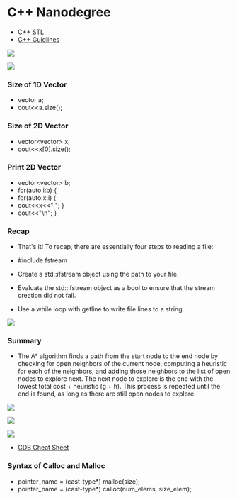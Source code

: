 # C++ Nanodegree

* [C++ STL](https://en.wikipedia.org/wiki/C%2B%2B_Standard_Library)
* [C++ Guidlines](http://isocpp.github.io/CppCoreGuidelines/CppCoreGuidelines#sl2-prefer-the-standard-library-to-other-libraries)

![](https://video.udacity-data.com/topher/2019/September/5d72d41b_course-intro/course-intro.png)

![](https://video.udacity-data.com/topher/2019/August/5d4b4e28_l2-intro/l2-intro.png)

### Size of 1D Vector
 * vector<int> a;
 * cout<<a.size();
  
### Size of 2D Vector
  * vector<vector<int>> x;
  * cout<<x[0].size();
  
  ### Print 2D Vector
  * vector<vector<int>> b;
  * for(auto i:b)  {
  * for(auto x:i)  {
  * cout<<x<<" ";  }
  * cout<<"\n";   }

### Recap
* That's it! To recap, there are essentially four steps to reading a file:

* #include fstream
* Create a std::ifstream object using the path to your file.
* Evaluate the std::ifstream object as a bool to ensure that the stream creation did not fail.
* Use a while loop with getline to write file lines to a string.

![](https://video.udacity-data.com/topher/2019/September/5d72d89a_l3-intro-1/l3-intro-1.png)

### Summary
* The A* algorithm finds a path from the start node to the end node by checking for open neighbors of the current node, computing a heuristic for each of the neighbors, and adding those neighbors to the list of open nodes to explore next. The next node to explore is the one with the lowest total cost + heuristic (g + h). This process is repeated until the end is found, as long as there are still open nodes to explore.

![](https://video.udacity-data.com/topher/2019/August/5d4a19a8_a-star-code-structure/a-star-code-structure.png)

![](https://video.udacity-data.com/topher/2019/September/5d72dd2d_l4-intro/l4-intro.png)

![](https://video.udacity-data.com/topher/2019/September/5d78129f_8e0935d2-6391-4e89-84fd-7a424a090cff/8e0935d2-6391-4e89-84fd-7a424a090cff.png)

* [GDB Cheat Sheet](https://darkdust.net/files/GDB%20Cheat%20Sheet.pdf)

### Syntax of Calloc and Malloc
* pointer_name = (cast-type*) malloc(size);
* pointer_name = (cast-type*) calloc(num_elems, size_elem);

